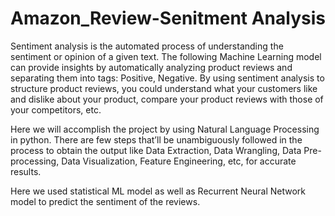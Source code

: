 # Amazon_Review-Senitment Analysis
Sentiment analysis is the automated process of understanding the sentiment or opinion of a given text. The following Machine Learning model can provide insights by automatically analyzing product reviews and separating them into tags: Positive, Negative. By using sentiment analysis to structure product reviews, you could understand what your customers like and dislike about your product, compare your product reviews with those of your competitors, etc. 

Here we will accomplish the project by using Natural Language Processing in python. There are few steps that’ll be unambiguously followed in the process to obtain the output like Data Extraction, Data Wrangling, Data Pre-processing, Data Visualization, Feature Engineering, etc, for accurate results.

Here we used statistical ML model as well as Recurrent Neural Network model to predict the sentiment of the reviews.
